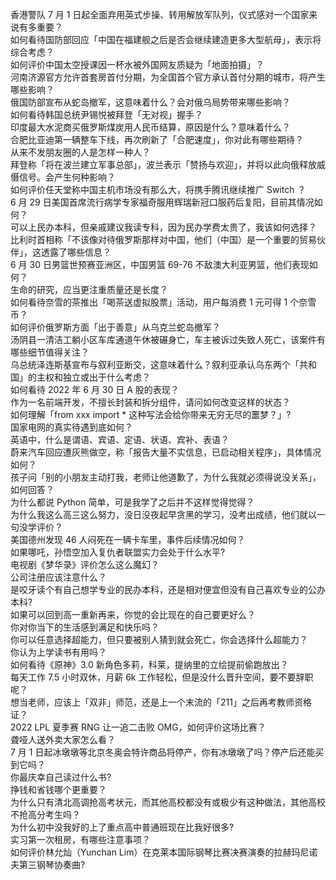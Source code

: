香港警队 7 月 1 日起全面弃用英式步操、转用解放军队列，仪式感对一个国家来说有多重要？  
如何看待国防部回应「中国在福建舰之后是否会继续建造更多大型航母」，表示将综合考虑？  
如何评价中国太空授课因一杯水被外国网友质疑为「地面拍摄」？  
河南济源官方允许首套房首付分期，为全国首个官方承认首付分期的城市，将产生哪些影响？  
俄国防部宣布从蛇岛撤军，这意味着什么？会对俄乌局势带来哪些影响？  
如何看待韩国总统尹锡悦被拜登「无对视」握手？  
印度最大水泥商买俄罗斯煤炭用人民币结算，原因是什么？意味着什么？  
合肥比亚迪第一辆整车下线，再次刷新了「合肥速度」，你对此有哪些期待？  
从来不发朋友圈的人是怎样一种人？  
拜登称「将在波兰建立军事总部」，波兰表示「赞扬与欢迎」，并将以此向俄释放威慑信号。会产生何种影响？  
如何评价任天堂称中国主机市场没有那么大，将携手腾讯继续推广 Switch ？  
6 月 29 日美国首席流行病学专家福奇服用辉瑞新冠口服药后复阳，目前其情况如何？  
可以上民办本科，但亲戚建议我读专科，因为民办学费太贵了，我该如何选择？  
比利时首相称「不该像对待俄罗斯那样对中国，他们（中国）是一个重要的贸易伙伴」，这透露了哪些信息？  
6 月 30 日男篮世预赛亚洲区，中国男篮 69-76 不敌澳大利亚男篮，他们表现如何？  
生命的研究，应当更注重质量还是长度？  
如何看待奈雪的茶推出「喝茶送虚拟股票」活动，用户每消费 1 元可得 1 个奈雪币？  
如何评价俄罗斯方面「出于善意」从乌克兰蛇岛撤军？  
汤阴县一清洁工躺小区车库通道午休被碾身亡，车主被诉过失致人死亡，该案件有哪些细节值得关注？  
乌总统泽连斯基宣布与叙利亚断交，这意味着什么？叙利亚承认乌东两个「共和国」的主权和独立或出于什么考虑？  
如何看待 2022 年 6 月 30 日 A 股的表现？  
作为一名前端开发，不擅长封装和拆分组件，请问如何改变这样的状态？  
如何理解「from xxx import * 这种写法会给你带来无穷无尽的噩梦？」?  
国家电网的真实待遇到底如何？  
英语中，什么是谓语、宾语、定语、状语、宾补、表语？  
蔚来汽车回应遭灰熊做空，称「报告大量不实信息，已启动相关程序」，具体情况如何？  
孩子问「别的小朋友主动打我，老师让他道歉了，为什么我就必须得说没关系」，如何回答？  
为什么都说 Python 简单，可是我学了之后并不这样觉得觉得？  
为什么我这么高三这么努力，没日没夜起早贪黑的学习，没考出成绩，他们就以一句没学评价？  
美国德州发现 46 人闷死在一辆卡车里，事件后续情况如何？  
如果哪吒，孙悟空加入复仇者联盟实力会处于什么水平?  
电视剧《梦华录》评价怎么这么魔幻？  
公司注册应该注意什么？  
是咬牙读个有自己想学专业的民办本科，还是相对便宜但没有自己喜欢专业的公办本科?  
如果可以回到高一重新再来，你觉的会比现在的自己要更好么？  
你对你当下的生活感到满足和快乐吗？  
你可以任意选择超能力，但只要被别人猜到就会死亡，你会选择什么超能力？  
你认为上学读书有用吗？  
如何看待《原神》3.0 新角色多莉，科莱，提纳里的立绘提前偷跑放出？  
每天工作 7.5 小时双休，月薪 6k 工作轻松，但是没什么晋升空间，要不要辞职呢？  
想当老师，应该上「双非」师范，还是上一个末流的「211」之后再考教师资格证？  
2022 LPL 夏季赛 RNG 让一追二击败 OMG，如何评价这场比赛？  
聋哑人送外卖大家怎么看？  
7 月 1 日起冰墩墩等北京冬奥会特许商品将停产，你有冰墩墩了吗？停产后还能买到它吗？  
你最庆幸自己读过什么书?  
挣钱和省钱哪个更重要？  
为什么只有清北高调抢高考状元，而其他高校都没有或极少有这种做法，其他高校不抢高分考生吗？  
为什么初中没我好的上了重点高中普通班现在比我好很多?  
实习第一次租房，有哪些注意事项？  
如何评价林允灿（Yunchan Lim）在克莱本国际钢琴比赛决赛演奏的拉赫玛尼诺夫第三钢琴协奏曲?  
